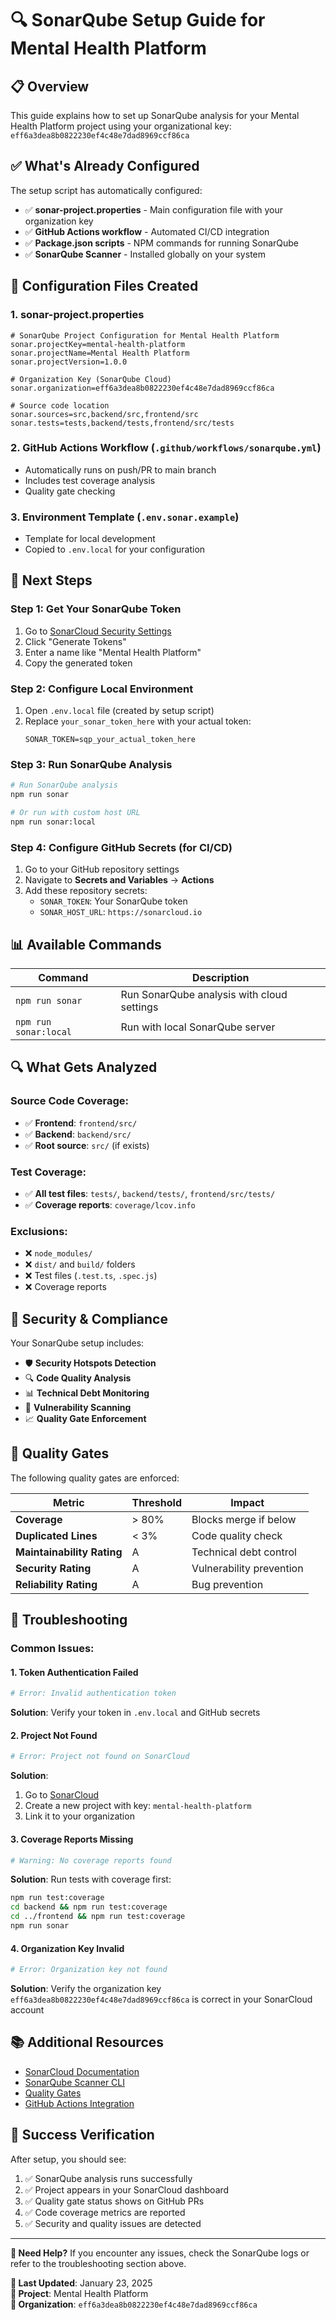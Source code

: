 # 🔍 SonarQube Setup Guide for Mental Health Platform

## 📋 Overview

This guide explains how to set up SonarQube analysis for your Mental Health Platform project using your organizational key: `eff6a3dea8b0822230ef4c48e7dad8969ccf86ca`

## ✅ What's Already Configured

The setup script has automatically configured:

- ✅ **sonar-project.properties** - Main configuration file with your organization key
- ✅ **GitHub Actions workflow** - Automated CI/CD integration
- ✅ **Package.json scripts** - NPM commands for running SonarQube
- ✅ **SonarQube Scanner** - Installed globally on your system

## 🔧 Configuration Files Created

### 1. **sonar-project.properties**
```properties
# SonarQube Project Configuration for Mental Health Platform
sonar.projectKey=mental-health-platform
sonar.projectName=Mental Health Platform
sonar.projectVersion=1.0.0

# Organization Key (SonarQube Cloud)
sonar.organization=eff6a3dea8b0822230ef4c48e7dad8969ccf86ca

# Source code location
sonar.sources=src,backend/src,frontend/src
sonar.tests=tests,backend/tests,frontend/src/tests
```

### 2. **GitHub Actions Workflow** (`.github/workflows/sonarqube.yml`)
- Automatically runs on push/PR to main branch
- Includes test coverage analysis
- Quality gate checking

### 3. **Environment Template** (`.env.sonar.example`)
- Template for local development
- Copied to `.env.local` for your configuration

## 🚀 Next Steps

### Step 1: Get Your SonarQube Token
1. Go to [SonarCloud Security Settings](https://sonarcloud.io/account/security/)
2. Click "Generate Tokens"
3. Enter a name like "Mental Health Platform"
4. Copy the generated token

### Step 2: Configure Local Environment
1. Open `.env.local` file (created by setup script)
2. Replace `your_sonar_token_here` with your actual token:
   ```
   SONAR_TOKEN=sqp_your_actual_token_here
   ```

### Step 3: Run SonarQube Analysis
```bash
# Run SonarQube analysis
npm run sonar

# Or run with custom host URL
npm run sonar:local
```

### Step 4: Configure GitHub Secrets (for CI/CD)
1. Go to your GitHub repository settings
2. Navigate to **Secrets and Variables** → **Actions**
3. Add these repository secrets:
   - `SONAR_TOKEN`: Your SonarQube token
   - `SONAR_HOST_URL`: `https://sonarcloud.io`

## 📊 Available Commands

| Command | Description |
|---------|-------------|
| `npm run sonar` | Run SonarQube analysis with cloud settings |
| `npm run sonar:local` | Run with local SonarQube server |

## 🔍 What Gets Analyzed

### Source Code Coverage:
- ✅ **Frontend**: `frontend/src/`
- ✅ **Backend**: `backend/src/`
- ✅ **Root source**: `src/` (if exists)

### Test Coverage:
- ✅ **All test files**: `tests/`, `backend/tests/`, `frontend/src/tests/`
- ✅ **Coverage reports**: `coverage/lcov.info`

### Exclusions:
- ❌ `node_modules/`
- ❌ `dist/` and `build/` folders
- ❌ Test files (`.test.ts`, `.spec.js`)
- ❌ Coverage reports

## 🔐 Security & Compliance

Your SonarQube setup includes:

- 🛡️ **Security Hotspots Detection**
- 🔍 **Code Quality Analysis**
- 📊 **Technical Debt Monitoring**
- 🚨 **Vulnerability Scanning**
- 📈 **Quality Gate Enforcement**

## 🎯 Quality Gates

The following quality gates are enforced:

| Metric | Threshold | Impact |
|--------|-----------|---------|
| **Coverage** | > 80% | Blocks merge if below |
| **Duplicated Lines** | < 3% | Code quality check |
| **Maintainability Rating** | A | Technical debt control |
| **Security Rating** | A | Vulnerability prevention |
| **Reliability Rating** | A | Bug prevention |

## 🔧 Troubleshooting

### Common Issues:

#### 1. **Token Authentication Failed**
```bash
# Error: Invalid authentication token
```
**Solution**: Verify your token in `.env.local` and GitHub secrets

#### 2. **Project Not Found**
```bash
# Error: Project not found on SonarCloud
```
**Solution**: 
1. Go to [SonarCloud](https://sonarcloud.io)
2. Create a new project with key: `mental-health-platform`
3. Link it to your organization

#### 3. **Coverage Reports Missing**
```bash
# Warning: No coverage reports found
```
**Solution**: Run tests with coverage first:
```bash
npm run test:coverage
cd backend && npm run test:coverage
cd ../frontend && npm run test:coverage
npm run sonar
```

#### 4. **Organization Key Invalid**
```bash
# Error: Organization key not found
```
**Solution**: Verify the organization key `eff6a3dea8b0822230ef4c48e7dad8969ccf86ca` is correct in your SonarCloud account

## 📚 Additional Resources

- [SonarCloud Documentation](https://docs.sonarcloud.io/)
- [SonarQube Scanner CLI](https://docs.sonarqube.org/latest/analysis/scan/sonarscanner/)
- [Quality Gates](https://docs.sonarcloud.io/digging-deeper/quality-gates/)
- [GitHub Actions Integration](https://docs.sonarcloud.io/advanced-setup/ci-based-analysis/github-actions/)

## 🎉 Success Verification

After setup, you should see:

1. ✅ SonarQube analysis runs successfully
2. ✅ Project appears in your SonarCloud dashboard
3. ✅ Quality gate status shows on GitHub PRs
4. ✅ Code coverage metrics are reported
5. ✅ Security and quality issues are detected

---

**📧 Need Help?**
If you encounter any issues, check the SonarQube logs or refer to the troubleshooting section above.

**🔄 Last Updated**: January 23, 2025  
**🏥 Project**: Mental Health Platform  
**🔑 Organization**: `eff6a3dea8b0822230ef4c48e7dad8969ccf86ca`
